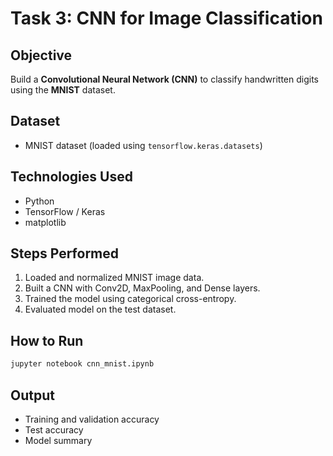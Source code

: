 # Task 3: CNN for Image Classification

## Objective

Build a **Convolutional Neural Network (CNN)** to classify handwritten digits using the **MNIST** dataset.

## Dataset

- MNIST dataset (loaded using `tensorflow.keras.datasets`)

## Technologies Used

- Python
- TensorFlow / Keras
- matplotlib

## Steps Performed

1. Loaded and normalized MNIST image data.
2. Built a CNN with Conv2D, MaxPooling, and Dense layers.
3. Trained the model using categorical cross-entropy.
4. Evaluated model on the test dataset.

## How to Run

```bash
jupyter notebook cnn_mnist.ipynb
```

## Output

- Training and validation accuracy
- Test accuracy
- Model summary
